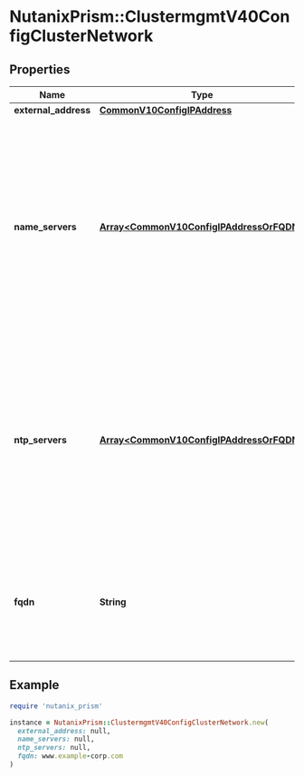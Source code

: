 # NutanixPrism::ClustermgmtV40ConfigClusterNetwork

## Properties

| Name | Type | Description | Notes |
| ---- | ---- | ----------- | ----- |
| **external_address** | [**CommonV10ConfigIPAddress**](CommonV10ConfigIPAddress.md) |  | [optional] |
| **name_servers** | [**Array&lt;CommonV10ConfigIPAddressOrFQDN&gt;**](CommonV10ConfigIPAddressOrFQDN.md) | List of name servers on a cluster. This is part of payload for both cluster create &amp; update operations. For create operation, only ipv4 address / fqdn values are supported currently. | [optional] |
| **ntp_servers** | [**Array&lt;CommonV10ConfigIPAddressOrFQDN&gt;**](CommonV10ConfigIPAddressOrFQDN.md) | List of NTP servers on a cluster. This is part of payload for both cluster create &amp; update operations. For create operation, only ipv4 address / fqdn values are supported currently. | [optional] |
| **fqdn** | **String** | Cluster fully qualified domain name. This is part of payload for cluster update operation only. | [optional][readonly] |

## Example

```ruby
require 'nutanix_prism'

instance = NutanixPrism::ClustermgmtV40ConfigClusterNetwork.new(
  external_address: null,
  name_servers: null,
  ntp_servers: null,
  fqdn: www.example-corp.com
)
```

